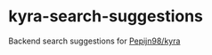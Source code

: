 # kyra-search-suggestions
Backend search suggestions for [Pepijn98/kyra](https://github.com/Pepijn98/Kyra)